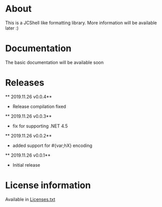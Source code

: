 # About
This is a JCShell like formatting library. More information will be available later :)

# Documentation
The basic documentation will be available soon

# Releases
** 2019.11.26 v0.0.4**
* Release compilation fixed

** 2019.11.26 v0.0.3**
* fix for supporting .NET 4.5

** 2019.11.26 v0.0.2**
* added support for #{var;hX} encoding

** 2019.11.26 v0.0.1**
* Initial release

# License information
Available in [Licenses.txt](Licenses.txt)